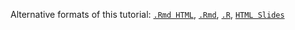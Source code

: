 Alternative formats of this tutorial:
[`.Rmd HTML`](https://htmlpreview.github.io/?https://github.com/tgirke/systemPipeR/blob/master/vignettes/systemPipeR.html),
[`.Rmd`](https://raw.githubusercontent.com/tgirke/manuals/master/vignettes/07_systemPipeR/systemPipeR.Rmd),
[`.R`](https://raw.githubusercontent.com/tgirke/manuals/master/vignettes/07_systemPipeR/systemPipeR.R),
[`HTML Slides`](http://girke.bioinformatics.ucr.edu/GEN242/mydoc/systemPipeRslides.html)
